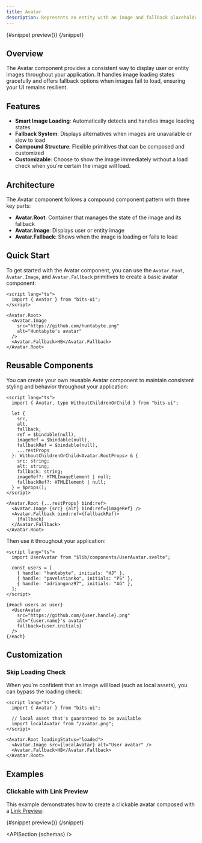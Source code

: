 ```yaml
---
title: Avatar
description: Represents an entity with an image and fallback placeholder.
---
```


<script>
	import { APISection, ComponentPreview, AvatarDemo, AvatarDemoLinkPreview } from '$lib/components/index.js'
	let { schemas } = $props()
</script>

<ComponentPreview name="avatar-demo" componentName="Avatar" variant="preview">

{#snippet preview()}
<AvatarDemo />
{/snippet}

</ComponentPreview>

## Overview

The Avatar component provides a consistent way to display user or entity images throughout your application. It handles image loading states gracefully and offers fallback options when images fail to load, ensuring your UI remains resilient.

## Features

- **Smart Image Loading**: Automatically detects and handles image loading states
- **Fallback System**: Displays alternatives when images are unavailable or slow to load
- **Compound Structure**: Flexible primitives that can be composed and customized
- **Customizable**: Choose to show the image immediately without a load check when you're certain the image will load.

## Architecture

The Avatar component follows a compound component pattern with three key parts:

- **Avatar.Root**: Container that manages the state of the image and its fallback
- **Avatar.Image**: Displays user or entity image
- **Avatar.Fallback**: Shows when the image is loading or fails to load

## Quick Start

To get started with the Avatar component, you can use the `Avatar.Root`, `Avatar.Image`, and `Avatar.Fallback` primitives to create a basic avatar component:

```svelte
<script lang="ts">
  import { Avatar } from "bits-ui";
</script>

<Avatar.Root>
  <Avatar.Image
    src="https://github.com/huntabyte.png"
    alt="Huntabyte's avatar"
  />
  <Avatar.Fallback>HB</Avatar.Fallback>
</Avatar.Root>
```

## Reusable Components

You can create your own reusable Avatar component to maintain consistent styling and behavior throughout your application:

```svelte title="UserAvatar.svelte"
<script lang="ts">
  import { Avatar, type WithoutChildrenOrChild } from "bits-ui";

  let {
    src,
    alt,
    fallback,
    ref = $bindable(null),
    imageRef = $bindable(null),
    fallbackRef = $bindable(null),
    ...restProps
  }: WithoutChildrenOrChild<Avatar.RootProps> & {
    src: string;
    alt: string;
    fallback: string;
    imageRef?: HTMLImageElement | null;
    fallbackRef?: HTMLElement | null;
  } = $props();
</script>

<Avatar.Root {...restProps} bind:ref>
  <Avatar.Image {src} {alt} bind:ref={imageRef} />
  <Avatar.Fallback bind:ref={fallbackRef}>
    {fallback}
  </Avatar.Fallback>
</Avatar.Root>
```

Then use it throughout your application:

```svelte title="+page.svelte"
<script lang="ts">
  import UserAvatar from "$lib/components/UserAvatar.svelte";

  const users = [
    { handle: "huntabyte", initials: "HJ" },
    { handle: "pavelstianko", initials: "PS" },
    { handle: "adriangonz97", initials: "AG" },
  ];
</script>

{#each users as user}
  <UserAvatar
    src="https://github.com/{user.handle}.png"
    alt="{user.name}'s avatar"
    fallback={user.initials}
  />
{/each}
```

## Customization

### Skip Loading Check

When you're confident that an image will load (such as local assets), you can bypass the loading check:

```svelte /loadingStatus="loaded"/
<script lang="ts">
  import { Avatar } from "bits-ui";

  // local asset that's guaranteed to be available
  import localAvatar from "/avatar.png";
</script>

<Avatar.Root loadingStatus="loaded">
  <Avatar.Image src={localAvatar} alt="User avatar" />
  <Avatar.Fallback>HB</Avatar.Fallback>
</Avatar.Root>
```

## Examples

### Clickable with Link Preview

This example demonstrates how to create a clickable avatar composed with a [Link Preview](/docs/components/link-preview):

<ComponentPreview name="avatar-demo-link-preview" componentName="Avatar with Link Preview" size="sm">

{#snippet preview()}
<AvatarDemoLinkPreview />
{/snippet}

</ComponentPreview>

<APISection {schemas} />

